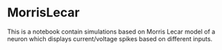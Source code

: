# MorrisLecar
This is a notebook contain simulations based on Morris Lecar model of a neuron which displays current/voltage spikes based on different inputs.
